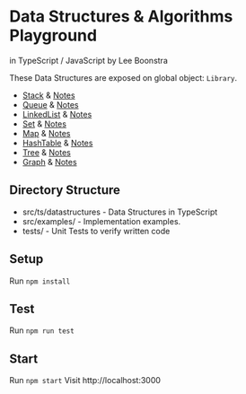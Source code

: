 # Data Structures & Algorithms Playground
in TypeScript / JavaScript by Lee Boonstra

These Data Structures are exposed on global object: `Library`.

* [Stack](https://github.com/savelee/js-datastructures-algorithms/blob/master/src/ts/datastructures/Stack.ts) & [Notes](https://github.com/savelee/js-datastructures-algorithms/blob/master/study/stack.md)
* [Queue](https://github.com/savelee/js-datastructures-algorithms/blob/master/src/ts/datastructures/Queue.ts) & [Notes](https://github.com/savelee/js-datastructures-algorithms/blob/master/study/queue.md)
* [LinkedList](https://github.com/savelee/js-datastructures-algorithms/blob/master/src/ts/datastructures/LinkedList.ts) & [Notes](https://github.com/savelee/js-datastructures-algorithms/blob/master/study/linkedlist.md)
* [Set](https://github.com/savelee/js-datastructures-algorithms/blob/master/src/ts/datastructures/Set.ts) & [Notes](https://github.com/savelee/js-datastructures-algorithms/blob/master/study/set.md)
* [Map](https://github.com/savelee/js-datastructures-algorithms/blob/master/src/ts/datastructures/Map.ts) & [Notes](https://github.com/savelee/js-datastructures-algorithms/blob/master/study/map.md)
* [HashTable](https://github.com/savelee/js-datastructures-algorithms/blob/master/src/ts/datastructures/HashTable.ts) & [Notes](https://github.com/savelee/js-datastructures-algorithms/blob/master/study/hashtable.md)
* [Tree](https://github.com/savelee/js-datastructures-algorithms/blob/master/src/ts/datastructures/Tree.ts) & [Notes](https://github.com/savelee/js-datastructures-algorithms/blob/master/study/tree.md)
* [Graph](https://github.com/savelee/js-datastructures-algorithms/blob/master/src/ts/datastructures/Graph.ts) & [Notes](https://github.com/savelee/js-datastructures-algorithms/blob/master/study/graph.md)

## Directory Structure

* src/ts/datastructures - Data Structures in TypeScript
* src/examples/ - Implementation examples. 
* tests/ - Unit Tests to verify written code

## Setup

Run `npm install`

## Test

Run `npm run test`

## Start

Run `npm start`
Visit http://localhost:3000



